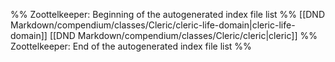 %% Zoottelkeeper: Beginning of the autogenerated index file list  %%
 [[DND Markdown/compendium/classes/Cleric/cleric-life-domain|cleric-life-domain]]
 [[DND Markdown/compendium/classes/Cleric/cleric|cleric]]
%% Zoottelkeeper: End of the autogenerated index file list  %%
